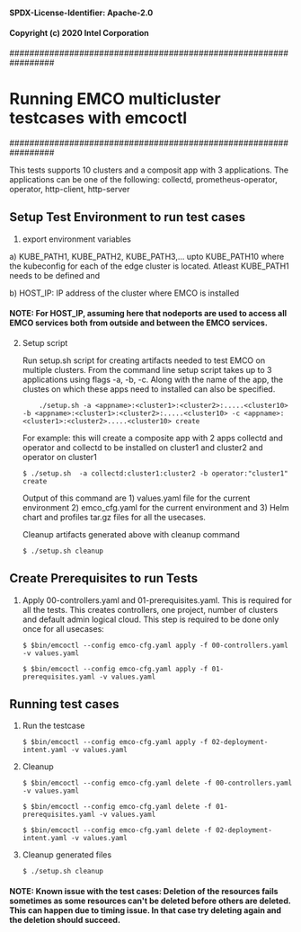 #### SPDX-License-Identifier: Apache-2.0
#### Copyright (c) 2020 Intel Corporation

#################################################################
# Running EMCO multicluster testcases with emcoctl
#################################################################

This tests supports 10 clusters and a composit app with 3 applications. The applications can be one of the following:
collectd, prometheus-operator, operator, http-client, http-server

## Setup Test Environment to run test cases

1. export environment variables

a) KUBE_PATH1, KUBE_PATH2, KUBE_PATH3,... upto KUBE_PATH10 where the kubeconfig for each of the edge cluster is located. Atleast KUBE_PATH1 needs to be defined and

b) HOST_IP: IP address of the cluster where EMCO is installed

#### NOTE: For HOST_IP, assuming here that nodeports are used to access all EMCO services both from outside and between the EMCO services.

2. Setup script

    Run setup.sh script for creating artifacts needed to test EMCO on multiple clusters. From the command line setup script takes up to 3 applications using flags -a, -b, -c. Along with the name of the app, the clustes on which these apps need to installed can also be specified.

    ```
        ./setup.sh -a <appname>:<cluster1>:<cluster2>:.....<cluster10> -b <appname>:<cluster1>:<cluster2>:.....<cluster10> -c <appname>:<cluster1>:<cluster2>.....<cluster10> create
    ```

    For example: this will create a composite app with 2 apps collectd and operator and collectd to be installed on cluster1 and cluster2 and operator on cluster1

    `$ ./setup.sh  -a collectd:cluster1:cluster2 -b operator:"cluster1" create`

    Output of this command are 1) values.yaml file for the current environment 2) emco_cfg.yaml for the current environment and 3) Helm chart and profiles tar.gz files for all the usecases.

    Cleanup artifacts generated above with cleanup command

    `$ ./setup.sh cleanup`

## Create Prerequisites to run Tests
1. Apply 00-controllers.yaml and 01-prerequisites.yaml. This is required for all the tests. This creates controllers, one project, number of  clusters and default admin logical cloud. This step is required to be done only once for all usecases:

    `$ $bin/emcoctl --config emco-cfg.yaml apply -f 00-controllers.yaml -v values.yaml`


    `$ $bin/emcoctl --config emco-cfg.yaml apply -f 01-prerequisites.yaml -v values.yaml`

## Running test cases

1. Run the testcase

    `$ $bin/emcoctl --config emco-cfg.yaml apply -f 02-deployment-intent.yaml -v values.yaml`

2. Cleanup

    `$ $bin/emcoctl --config emco-cfg.yaml delete -f 00-controllers.yaml -v values.yaml`

    `$ $bin/emcoctl --config emco-cfg.yaml delete -f 01-prerequisites.yaml -v values.yaml`

    `$ $bin/emcoctl --config emco-cfg.yaml delete -f 02-deployment-intent.yaml -v values.yaml`

3. Cleanup generated files

    `$ ./setup.sh cleanup`

#### NOTE: Known issue with the test cases: Deletion of the resources fails sometimes as some resources can't be deleted before others are deleted. This can happen due to timing issue. In that case try deleting again and the deletion should succeed.
